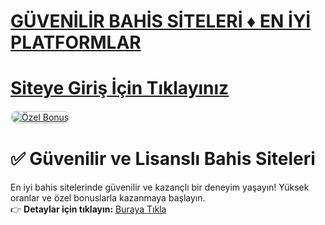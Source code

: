 #  <a href="https://t.me/+7FPuamFhL5E1YTBk">GÜVENİLİR BAHİS SİTELERİ ♦️ EN İYİ PLATFORMLAR</a>
#  <a href="https://t.me/+7FPuamFhL5E1YTBk">Siteye Giriş İçin Tıklayınız</a>

<meta charset="UTF-8">
    <meta name="viewport" content="width=device-width, initial-scale=1.0">
</head>
<body>

<a href="https://t.me/+7FPuamFhL5E1YTBk" title="Özel Bonus">
<img src="https://i.hizliresim.com/1d7hvuc.png" alt="Özel Bonus" style="max-width: 100%; border: 2px solid #ddd; border-radius: 10px;">
</a>

# ✅ Güvenilir ve Lisanslı Bahis Siteleri  

En iyi bahis sitelerinde güvenilir ve kazançlı bir deneyim yaşayın! Yüksek oranlar ve özel bonuslarla kazanmaya başlayın.  
👉 **Detaylar için tıklayın:** [Buraya Tıkla](https://t.me/+7FPuamFhL5E1YTBk)  

<meta name="description" content="Güvenilir bahis siteleri ile lisanslı ve kazançlı bir deneyim. En iyi oranlar için hemen tıklayın!">
